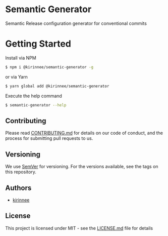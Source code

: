# Semantic Generator

Semantic Release configuration generator for conventional commits

# Getting Started

Install via NPM 
```bash
$ npm i @kirinnee/semantic-generator -g
```

or via Yarn
```bash
$ yarn global add @kirinnee/semantic-generator
```

Execute the help command 

```bash
$ semantic-generator --help
```

## Contributing
Please read [CONTRIBUTING.md](CONTRIBUTING.MD) for details on our code of conduct, and the process for submitting pull requests to us.

## Versioning 
We use [SemVer](https://semver.org/) for versioning. For the versions available, see the tags on this repository.

## Authors
* [kirinnee](mailto:kirinnee97@gmail.com) 

## License
This project is licensed under MIT - see the [LICENSE.md](LICENSE.MD) file for details
